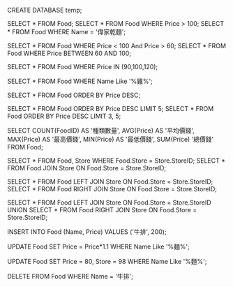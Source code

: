 CREATE DATABASE temp;

SELECT * FROM Food;
SELECT * FROM Food WHERE Price > 100;
SELECT * FROM Food WHERE Name = '偉家乾麵';

SELECT * FROM Food WHERE Price < 100 And Price > 60;
SELECT * FROM Food WHERE Price BETWEEN 60 AND 100;

SELECT * FROM Food WHERE Price IN (90,100,120);

SELECT * FROM Food WHERE Name Like '%雞%';

SELECT * FROM Food ORDER BY Price DESC;

SELECT * FROM Food ORDER BY Price DESC LIMIT 5;
SELECT * FROM Food ORDER BY Price DESC LIMIT 3, 5;

SELECT COUNT(FoodID) AS '種類數量', 
AVG(Price) AS '平均價錢', 
MAX(Price) AS '最高價錢', 
MIN(Price) AS '最低價錢',
SUM(Price) '總價錢' 
FROM Food;



SELECT * FROM Food, Store WHERE Food.Store = Store.StoreID;
SELECT * FROM Food JOIN Store ON Food.Store = Store.StoreID;

SELECT * FROM Food LEFT JOIN Store ON Food.Store = Store.StoreID;
SELECT * FROM Food RIGHT JOIN Store ON Food.Store = Store.StoreID;

SELECT * FROM Food LEFT JOIN Store ON Food.Store = Store.StoreID
UNION
SELECT * FROM Food RIGHT JOIN Store ON Food.Store = Store.StoreID;




INSERT INTO Food (Name, Price) VALUES ('牛排', 200);

UPDATE Food SET Price = Price*1.1 WHERE Name Like '%麵%';  

UPDATE Food SET Price = 80, Store = 98 WHERE Name Like '%麵%';

DELETE FROM Food WHERE Name = '牛排';
